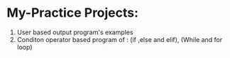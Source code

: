 # My-Practice Projects:
1. User based output program's examples
2. Conditon operator based program of :
   (if ,else and elif), 
   (While and for loop)

    
